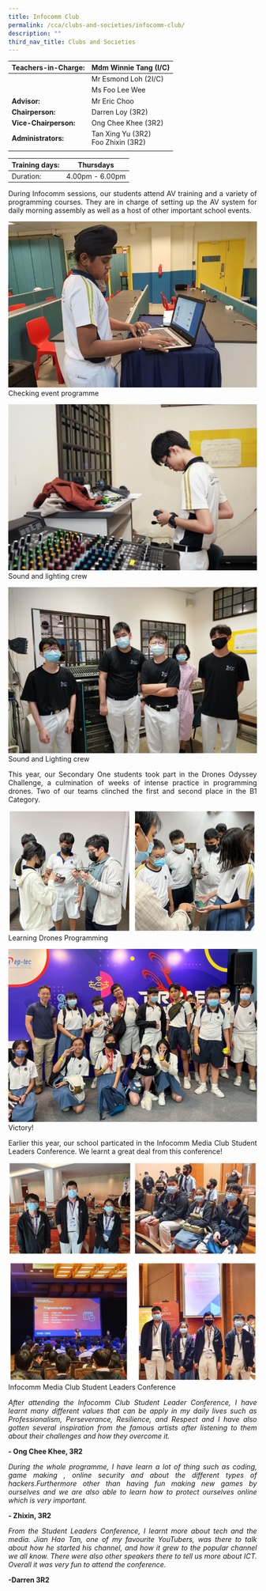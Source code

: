 ```yaml
---
title: Infocomm Club
permalink: /cca/clubs-and-societies/infocomm-club/
description: ""
third_nav_title: Clubs and Societies
---
```

|  **Teachers-in-Charge:** | Mdm Winnie Tang (I/C) | 
| -------- | -------- |
| |Mr Esmond Loh (2I/C)|
|  |  Ms Foo Lee Wee |
|**Advisor:** | Mr Eric Choo |
|**Chairperson:** |Darren Loy (3R2) |
|**Vice-Chairperson:** |Ong Chee Khee (3R2)    |
|**Administrators:** | Tan Xing Yu (3R2) <br>Foo Zhixin (3R2)|
|  |  |

| Training days: | Thursdays  |
| - | -|
| Duration: |  4.00pm - 6.00pm |

<p style="text-align:justify">During Infocomm sessions, our students attend AV training and a variety of programming courses. They are in charge of setting up the AV system for daily morning assembly as well as a host of other important school events. </p>


![Checking event programme](/images/Cca/cca-infocomm-01.jpg)
Checking event programme

![Sound and lighting crew](/images/Cca/cca-infocomm-02.jpg)
Sound and lighting crew

![Sound and lighting crew](/images/Cca/cca-infocomm-03.jpg)
Sound and Lighting crew


<p style="text-align:justify">This year, our Secondary One students took part in the Drones Odyssey Challenge, a culmination of weeks of intense practice in programming drones. Two of our teams clinched the first and second place in the B1 Category. </p>

![Drones Odyssey](/images/Cca/cca-infocomm-06.jpg)
Learning Drones Programming

![Drones Odyssey](/images/Cca/cca-infocomm-07.jpg)
Victory!

<p style="text-align:justify">Earlier this year, our school particated in the Infocomm Media Club Student Leaders Conference.  We learnt a great deal from this conference!</p>

![Infocomm Media Club Student Leaders Conference](/images/Cca/cca-infocomm-mediaclub-01.jpg)

![Infocomm Media Club Student Leaders Conference](/images/Cca/cca-infocomm-mediaclub-02.jpg)
Infocomm Media Club Student Leaders Conference


<p style="text-align:justify; font-style:italic">After attending the Infocomm Club Student Leader Conference, I have learnt many different values that can be apply in my daily lives such as Professionalism, Perseverance, Resilience, and Respect and I have also gotten several inspiration from the famous artists after listening to them about their challenges and how they overcome it.</p>

**- Ong Chee Khee,  3R2**

 
<p style="text-align:justify; font-style:italic">During the whole programme, I have learn a lot of thing such as coding, game making , online security and about the different types of hackers.Furthermore other than having fun making new games by ourselves and we are also able to learn how to protect ourselves online which is very important.</p>

**- Zhixin, 3R2**
 
 
<p style="text-align:justify; font-style:italic">From the Student Leaders Conference, I learnt more about tech and the media. Jian Hao Tan, one of my favourite YouTubers, was there to talk about how he started his channel, and how it grew to the popular channel we all know. There were also other speakers there to tell us more about ICT. Overall it was very fun to attend the conference.</p>

**-Darren 3R2**


<!--
<p style="text-align:justify; font-style:italic">5 teams were sent for this challenge and one of our teams was selected for the semi-finals.</p>
Here are the links to our teams’ ideal carbon-free school.

Team 1 : [https://www.youtube.com/watch?v=_R8QUcgeh4s](https://www.youtube.com/watch?v=_R8QUcgeh4s) <br>
Team 2 : [https://www.youtube.com/watch?v=BMQegnTKrwA](https://www.youtube.com/watch?v=BMQegnTKrwA) <br>
Team 3 : [https://www.youtube.com/watch?v=hWpz9GqmS5E](https://www.youtube.com/watch?v=hWpz9GqmS5E) <br>
Team 4 : [https://www.youtube.com/watch?v=ZkXAqM_QuOY](https://www.youtube.com/watch?v=ZkXAqM_QuOY) <br>
Team 5 : [https://www.youtube.com/watch?v=w38LWfRriFI](https://www.youtube.com/watch?v=w38LWfRriFI)
-->